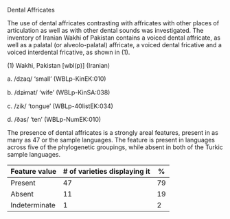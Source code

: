 Dental Affricates

The use of dental affricates contrasting with affricates with other
places of articulation as well as with other dental sounds was
investigated. The inventory of Iranian Wakhi of Pakistan contains a
voiced dental affricate, as well as a palatal (or alveolo-palatal)
affricate, a voiced dental fricative and a voiced interdental fricative,
as shown in (1).

\(1) Wakhi, Pakistan \[wbl(p)\] (Iranian)

a\. /dzaq/ ‘small’ (WBLp-KinEK:010)

b\. /dʑɨmat/ ‘wife’ (WBLp-KinSA:038)

c\. /zik/ ‘tongue’ (WBLp-40listEK:034)

d\. /ðas/ ‘ten’ (WBLp-NumEK:010)

The presence of dental affricates is a strongly areal features, present
in as many as 47 or the sample languages. The feature is present in
languages across five of the phylogenetic groupings, while absent in
both of the Turkic sample languages.

| Feature value | \# of varieties displaying it | %   |
|---------------|-------------------------------|-----|
| Present       | 47                            | 79  |
| Absent        | 11                            | 19  |
| Indeterminate | 1                             | 2   |


